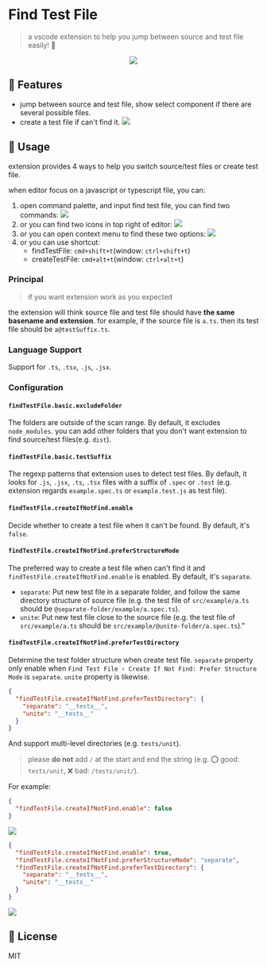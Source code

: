 # Find Test File

> a vscode extension to help you jump between source and test file easily! 💯

<p align="center">
  <img  src="./public/icon.png">
</p>

## 🎉 Features

- jump between source and test file, show select component if there are several possible files.
- create a test file if can't find it.
  ![](./preview/preview.gif)

## 🔖 Usage

extension provides 4 ways to help you switch source/test files or create test file.

when editor focus on a javascript or typescript file, you can:

1. open command palette, and input find test file, you can find two commands:
   ![](./preview/command-palette.jpg)
2. or you can find two icons in top right of editor:
   ![](./preview/editor-title.jpg)
3. or you can open context menu to find these two options:
   ![](./preview/context.jpg)
4. or you can use shortcut:
   - findTestFile: `cmd+shift+t`(window: `ctrl+shift+t`)
   - createTestFile: `cmd+alt+t`(window: `ctrl+alt+t`)

### Principal

> if you want extension work as you expected

the extension will think source file and test file should have **the same basename and extension**. for example, if the source file is `a.ts`. then its test file should be `a@testSuffix.ts`.

### Language Support

Support for `.ts`, `.tsx`, `.js`, `.jsx`.

### Configuration

#### `findTestFile.basic.excludeFolder`

The folders are outside of the scan range. By default, it excludes `node_modules`. you can add other folders that you don't want extension to find source/test files(e.g. `dist`).

#### `findTestFile.basic.testSuffix`

The regexp patterns that extension uses to detect test files. By default, it looks for `.js`, `.jsx`, `.ts`, `.tsx` files with a suffix of `.spec` or `.test` (e.g. extension regards `example.spec.ts` or `example.test.js` as test file).

#### `findTestFile.createIfNotFind.enable`

Decide whether to create a test file when it can't be found. By default, it's `false`.

#### `findTestFile.createIfNotFind.preferStructureMode`

The preferred way to create a test file when can't find it and `findTestFile.createIfNotFind.enable` is enabled. By default, it's `separate`.

- `separate`: Put new test file in a separate folder, and follow the same directory structure of source file (e.g. the test file of `src/example/a.ts` should be `@separate-folder/example/a.spec.ts`).
- `unite`: Put new test file close to the source file (e.g. the test file of `src/example/a.ts` should be `src/example/@unite-folder/a.spec.ts`)."

#### `findTestFile.createIfNotFind.preferTestDirectory`

Determine the test folder structure when create test file. `separate` property only enable when `Find Test File › Create If Not Find: Prefer Structure Mode` is `separate`. `unite` property is likewise.

```json
{
  "findTestFile.createIfNotFind.preferTestDirectory": {
    "separate": "__tests__",
    "unite": "__tests__"
  }
}
```

And support multi-level directories (e.g. `tests/unit`).

> please **do not** add `/` at the start and end the string (e.g. ⭕️ good: `tests/unit`, ❌ bad: `/tests/unit/`).

For example:

```json
{
  "findTestFile.createIfNotFind.enable": false
}
```

![](./preview/disable-create-test-file.gif)

```json
{
  "findTestFile.createIfNotFind.enable": true,
  "findTestFile.createIfNotFind.preferStructureMode": "separate",
  "findTestFile.createIfNotFind.preferTestDirectory": {
    "separate": "__tests__",
    "unite": "__tests__"
  }
}
```

![](./preview/enable-create-test-file.gif)

## 🚩 License

MIT
